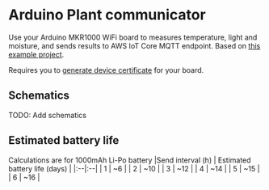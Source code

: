 # Arduino Plant communicator
Use your Arduino MKR1000 WiFi board to measures temperature, light and moisture, and sends results to AWS IoT Core MQTT endpoint.
Based on [this example project](https://create.arduino.cc/projecthub/arduino/plant-communicator-7ea06f).

Requires you to [generate device certificate](https://create.arduino.cc/projecthub/Arduino_Genuino/securely-connecting-an-arduino-mkr-wifi-1010-to-aws-iot-core-a9f365) for your board.

## Schematics
TODO: Add schematics

## Estimated battery life
Calculations are for 1000mAh Li-Po battery
|Send interval (h) | Estimated battery life (days) |
|:--|:--|
| 1 | ~6 |
| 2 | ~10 |
| 3 | ~12 |
| 4 | ~14 |
| 5 | ~15 |
| 6 | ~16 |